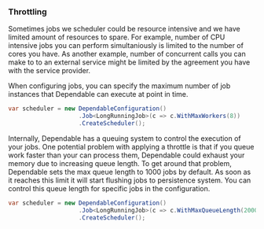 ### <a name="throttling" class="anchor"></a>Throttling
Sometimes jobs we scheduler could be resource intensive and we have limited amount of resources to spare. For example, number of CPU intensive jobs you can perform simultaniously is limited to the number of cores you have. As another example, number of concurrent calls you can make to to an external service might be limited by the agreement you have with the service provider.

When configuring jobs, you can specify the maximum number of job instances that Dependable can execute at point in time. 

```csharp
var scheduler = new DependableConfiguration()
                    .Job<LongRunningJob>(c => c.WithMaxWorkers(8))
                    .CreateScheduler();

```

Internally, Dependable has a queuing system to control the execution of your jobs. One potential problem with applying a throttle is that if you queue work faster than your can process them, Dependable could exhaust your memory due to increasing queue length. To get around that problem, Dependable sets the max queue length to 1000 jobs by default. As soon as it reaches this limit it will start flushing jobs to persistence system. You can control this queue length for specific jobs in the configuration.

```csharp
var scheduler = new DependableConfiguration()
                    .Job<LongRunningJob>(c => c.WithMaxQueueLength(2000))
                    .CreateScheduler();
```
